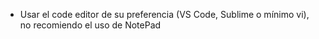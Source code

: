 * Usar el code editor de su preferencia (VS Code, Sublime o mínimo vi), no recomiendo el uso de NotePad
